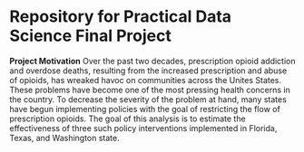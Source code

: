 # Repository for Practical Data Science Final Project

**Project Motivation**
Over the past two decades, prescription opioid addiction and overdose deaths, resulting from the increased prescription and abuse of opioids, has wreaked havoc on communities across the Unites States. These problems have become one of the most pressing health concerns in the country. To decrease the severity of the problem at hand, many states have begun implementing policies with the goal of restricting the flow of prescription opioids. The goal of this analysis is to estimate the effectiveness of three such policy interventions implemented in Florida, Texas, and Washington state.
